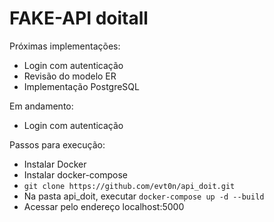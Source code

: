 # FAKE-API doitall

Próximas implementações:
- Login com autenticação
- Revisão do modelo ER
- Implementação PostgreSQL

Em andamento:
- Login com autenticação

Passos para execução:
- Instalar Docker
- Instalar docker-compose
- `git clone https://github.com/evt0n/api_doit.git`
- Na pasta api_doit, executar `docker-compose up -d --build`
- Acessar pelo endereço localhost:5000

